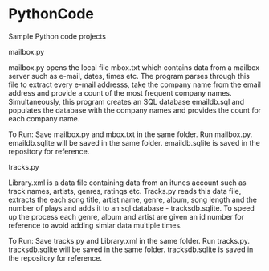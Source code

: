 # PythonCode
Sample Python code projects

mailbox.py

mailbox.py opens the local file mbox.txt which contains data from a mailbox server such as e-mail, dates, times etc. The program parses through this file to extract every e-mail addresss, take the company name from the email address and provide a count of the most frequent company names. Simultaneously, this program creates an SQL database emaildb.sql and populates the database with the company names and provides the count for each company name.

To Run: Save mailbox.py and mbox.txt in the same folder. Run mailbox.py. emaildb.sqlite will be saved in the same folder. emaildb.sqlite is saved in the repository for reference.


tracks.py

Library.xml is a data file containing data from an itunes account such as track names, artists, genres, ratings etc. Tracks.py reads this data file, extracts the each song title, artist name, genre, album, song length and the number of plays and adds it to an sql database - tracksdb.sqlite. To speed up the process each genre, album and artist are given an id number for reference to avoid adding simiar data multiple times.

To Run: Save tracks.py and Library.xml in the same folder. Run tracks.py. tracksdb.sqlite will be saved in the same folder. tracksdb.sqlite is saved in the repository for reference.

